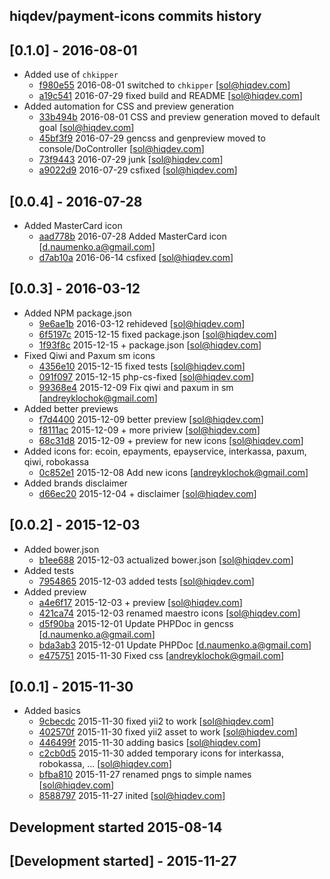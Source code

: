 hiqdev/payment-icons commits history
------------------------------------

## [0.1.0] - 2016-08-01

- Added use of `chkipper`
    - [f980e55] 2016-08-01 switched to `chkipper` [sol@hiqdev.com]
    - [a19c541] 2016-07-29 fixed build and README [sol@hiqdev.com]
- Added automation for CSS and preview generation
    - [33b494b] 2016-08-01 CSS and preview generation moved to default goal [sol@hiqdev.com]
    - [45bf3f9] 2016-07-29 gencss and genpreview moved to console/DoController [sol@hiqdev.com]
    - [73f9443] 2016-07-29 junk [sol@hiqdev.com]
    - [a9022d9] 2016-07-29 csfixed [sol@hiqdev.com]

## [0.0.4] - 2016-07-28

- Added MasterCard icon
    - [aad778b] 2016-07-28 Added MasterCard icon [d.naumenko.a@gmail.com]
    - [d7ab10a] 2016-06-14 csfixed [sol@hiqdev.com]

## [0.0.3] - 2016-03-12

- Added NPM package.json
    - [9e6ae1b] 2016-03-12 rehideved [sol@hiqdev.com]
    - [6f5197c] 2015-12-15 fixed package.json [sol@hiqdev.com]
    - [1f93f8c] 2015-12-15 + package.json [sol@hiqdev.com]
- Fixed Qiwi and Paxum sm icons
    - [4356e10] 2015-12-15 fixed tests [sol@hiqdev.com]
    - [091f097] 2015-12-15 php-cs-fixed [sol@hiqdev.com]
    - [99368e4] 2015-12-09 Fix qiwi and paxum in sm [andreyklochok@gmail.com]
- Added better previews
    - [f7d4400] 2015-12-09 better preview [sol@hiqdev.com]
    - [f8111ac] 2015-12-09 + more priview [sol@hiqdev.com]
    - [68c31d8] 2015-12-09 + preview for new icons [sol@hiqdev.com]
- Added icons for: ecoin, epayments, epayservice, interkassa, paxum, qiwi, robokassa
    - [0c852e1] 2015-12-08 Add new icons [andreyklochok@gmail.com]
- Added brands disclaimer
    - [d66ec20] 2015-12-04 + disclaimer [sol@hiqdev.com]

## [0.0.2] - 2015-12-03

- Added bower.json
    - [b1ee688] 2015-12-03 actualized bower.json [sol@hiqdev.com]
- Added tests
    - [7954865] 2015-12-03 added tests [sol@hiqdev.com]
- Added preview
    - [a4e6f17] 2015-12-03 + preview [sol@hiqdev.com]
    - [421ca74] 2015-12-03 renamed maestro icons [sol@hiqdev.com]
    - [d5f90ba] 2015-12-01 Update PHPDoc in gencss [d.naumenko.a@gmail.com]
    - [bda3ab3] 2015-12-01 Update PHPDoc [d.naumenko.a@gmail.com]
    - [e475751] 2015-11-30 Fixed css [andreyklochok@gmail.com]

## [0.0.1] - 2015-11-30

- Added basics
    - [9cbecdc] 2015-11-30 fixed yii2 to work [sol@hiqdev.com]
    - [402570f] 2015-11-30 fixed yii2 asset to work [sol@hiqdev.com]
    - [446499f] 2015-11-30 adding basics [sol@hiqdev.com]
    - [c2cb0d5] 2015-11-30 added temporary icons for interkassa, robokassa, ... [sol@hiqdev.com]
    - [bfba810] 2015-11-27 renamed pngs to simple names [sol@hiqdev.com]
    - [8588797] 2015-11-27 inited [sol@hiqdev.com]
## Development started 2015-08-14

## [Development started] - 2015-11-27

[aad778b]: https://github.com/hiqdev/payment-icons/commit/aad778b
[d7ab10a]: https://github.com/hiqdev/payment-icons/commit/d7ab10a
[9e6ae1b]: https://github.com/hiqdev/payment-icons/commit/9e6ae1b
[6f5197c]: https://github.com/hiqdev/payment-icons/commit/6f5197c
[1f93f8c]: https://github.com/hiqdev/payment-icons/commit/1f93f8c
[4356e10]: https://github.com/hiqdev/payment-icons/commit/4356e10
[091f097]: https://github.com/hiqdev/payment-icons/commit/091f097
[99368e4]: https://github.com/hiqdev/payment-icons/commit/99368e4
[f7d4400]: https://github.com/hiqdev/payment-icons/commit/f7d4400
[f8111ac]: https://github.com/hiqdev/payment-icons/commit/f8111ac
[68c31d8]: https://github.com/hiqdev/payment-icons/commit/68c31d8
[0c852e1]: https://github.com/hiqdev/payment-icons/commit/0c852e1
[d66ec20]: https://github.com/hiqdev/payment-icons/commit/d66ec20
[b1ee688]: https://github.com/hiqdev/payment-icons/commit/b1ee688
[7954865]: https://github.com/hiqdev/payment-icons/commit/7954865
[a4e6f17]: https://github.com/hiqdev/payment-icons/commit/a4e6f17
[421ca74]: https://github.com/hiqdev/payment-icons/commit/421ca74
[d5f90ba]: https://github.com/hiqdev/payment-icons/commit/d5f90ba
[bda3ab3]: https://github.com/hiqdev/payment-icons/commit/bda3ab3
[e475751]: https://github.com/hiqdev/payment-icons/commit/e475751
[9cbecdc]: https://github.com/hiqdev/payment-icons/commit/9cbecdc
[402570f]: https://github.com/hiqdev/payment-icons/commit/402570f
[446499f]: https://github.com/hiqdev/payment-icons/commit/446499f
[c2cb0d5]: https://github.com/hiqdev/payment-icons/commit/c2cb0d5
[bfba810]: https://github.com/hiqdev/payment-icons/commit/bfba810
[8588797]: https://github.com/hiqdev/payment-icons/commit/8588797
[a19c541]: https://github.com/hiqdev/payment-icons/commit/a19c541
[45bf3f9]: https://github.com/hiqdev/payment-icons/commit/45bf3f9
[73f9443]: https://github.com/hiqdev/payment-icons/commit/73f9443
[a9022d9]: https://github.com/hiqdev/payment-icons/commit/a9022d9
[33b494b]: https://github.com/hiqdev/payment-icons/commit/33b494b
[f980e55]: https://github.com/hiqdev/payment-icons/commit/f980e55
